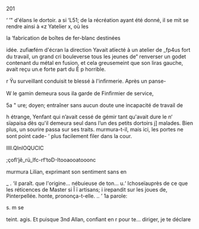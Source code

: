   

201

 
 
 
  
  

‘ ’"    d'élans le dortoir. a
si ‘L51; de la récréation ayant été donné, il se mit
 se rendre ainsi à «z Yatelier x, où les

 la ‘fabrication de boîtes de fer-blanc destinées

 
 
   
  
  
  
  

  idée.
zuﬁæfém d'écran la direction Yavait atïecté à un atelier de
_fp4us fort du travail, un grand cri bouleverse tous les jeunes
 de“ renverser un godet contenant du métal en fusion, et cela
greusemeint que son liras gauche, avait reçu un.e forte part du
È p  horrible.

  r Ÿu surveillant conduisit te blessé à l'inﬁrmerie. Après un panse-

 W  le gamin demeura sous ila garde de Finﬁrmier de service,

 5a " ure; doyen; entraîner sans aucun doute une incapacité de travail de


h   étrange, Yenfant qui n’avait cessé de gémir tant qu'avait dure le
n‘  sïapaisa dès qu'il demeura seul dans l’un des petits dortoirs
  j]  malades. Bien plus, un sourire passa sur ses traits.
  murmura-t-il, mais ici, les portes ne sont point cade-
‘   plus facilement ﬁler dans la cour.

 

 

  
  
 
  
     
  
  
  
 
  
  
   
 
  

IIII.QInIOQUCIC

;çoﬂ‘jê_rü_lfc-rf‘toD-Itooaooatooonc

  murmura Lilian, exprimant son sentiment sans en

_ . ‘il paraît. que l'origine... nébuieuse de ton...
u.‘ Ichoseïauprès de ce que les réticences de Master
si Î ï artisans; i
  irepandit sur les joues de, Pinterpellée.
  honte, prononça-t-elle. ..
’  1a parole:

 

s. m
se

 

 teint. agis. Et puisque 3nd Allan, conﬁant en
  r pour te... diriger, je te déclare

